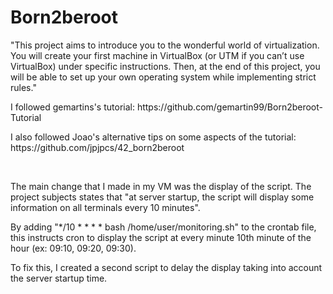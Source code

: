<h1>Born2beroot</h1>

<p>"This project aims to introduce you to the wonderful world of virtualization. You will create your first machine in VirtualBox (or UTM if you can’t use VirtualBox) under specific instructions. Then, at the end of this project, you will be able to set up your own operating system while implementing strict rules."</p>

<p>I followed gemartins's tutorial: https://github.com/gemartin99/Born2beroot-Tutorial</p>
<p>I also followed Joao's alternative tips on some aspects of the tutorial: https://github.com/jpjpcs/42_born2beroot</p>

<br>

<p>The main change that I made in my VM was the display of the script. The project subjects states that "at server startup, the script will display some information on all terminals every 10 minutes".</p>
<p>By adding "*/10 * * * * bash /home/user/monitoring.sh" to the crontab file, this instructs cron to display the script at every minute 10th minute of the hour (ex: 09:10, 09:20, 09:30).</p>
<p>To fix this, I created a second script to delay the display taking into account the server startup time.</p>
